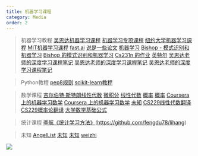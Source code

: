```yaml
---
title: 机器学习课程
category: Media
order: 2
---
```


> 机器学习教程
[吴恩达机器学习课程](https://www.coursera.org/learn/machine-learning)
[机器学习专项课程](https://www.coursera.org/specializations/deep-learning#instructors)
[纽约大学机器学习课程](https://atcold.github.io/pytorch-Deep-Learning/)
[MIT机器学习课程](http://introtodeeplearning.com/)
[fast.ai](https://course.fast.ai/)
[说是一些论文](https://adeshpande3.github.io/)
[机器学习](https://www.deeplearningbook.org/contents/ml.html)
[Bishop - 模式识别和机器学习](https://www.amazon.in/Pattern-Recognition-Learning-Information-Statistics/dp/1493938436?tag=googinhydr18418-21&tag=googinkenshoo-21&ascsubtag=_k_Cj0KCQiA8_PfBRC3ARIsAOzJ2uodznM9nNbfR6WY9jSCQK4FNc3pHsR3xgp6J4Hc8i8WjhYPaliv3rUaAkBfEALw_wcB_k_&gclid=Cj0KCQiA8_PfBRC3ARIsAOzJ2uodznM9nNbfR6WY9jSCQK4FNc3pHsR3xgp6J4Hc8i8WjhYPaliv3rUaAkBfEALw_wcB)
[Bishop 的模式识别和机器学习](https://www.amazon.com/Pattern-Recognition-Learning-Information-Statistics/dp/0387310738)
[Cs231n 的作业](http://cs231n.github.io/)
[英特尔](https://analyticsindiamag.com/reinventing-deep-learning-operation-via-einops/)
[吴恩达老师的深度学习课程笔记](https://github.com/fengdu78/deeplearning_ai_books)
[吴恩达老师的深度学习课程笔记](http://www.ai-start.com/dl2017/)
[吴恩达老师的深度学习课程笔记](https://github.com/fengdu78/Coursera-ML-AndrewNg-Notes)

> Python教程
[pep8规则](https://pep8.org/)
[scikit-learn教程](https://github.com/jakevdp/sklearn_tutorial/tree/master/notebooks)


> 数学课程
[吉尔伯特·斯特朗线性代数](https://ocw.mit.edu/courses/mathematics/18-06-linear-algebra-spring-2010/)
[微积分](https://arxiv.org/pdf/1802.01528.pdf)
[线性代数](https://www.deeplearningbook.org/contents/linear_algebra.html)
[概率](https://www.probabilitycourse.com/)
[概率](https://www.deeplearningbook.org/contents/prob.html)
[Coursera 上的机器学习数学](https://www.coursera.org/learn/multivariate-calculus-machine-learning)
[Coursera 上的机器学习数学](https://cims.nyu.edu/~cfgranda/pages/DSGA1002_fall15/material/optimization.pdf)
[未知](https://www.deeplearningbook.org/contents/numerical.html)
[CS229线性代数翻译](http://www.ai-start.com/CS229/1.CS229-LinearAlgebra.html)
[CS229概率论翻译](http://www.ai-start.com/CS229/2.CS229-Prob.html)
[大学数学基础公式](http://www.ai-start.com/dl2017/html/math.html)

> 统计课程
[李航《统计学习方法》](https://mp.weixin.qq.com/s/71w0IN3gAYWxrKVM_lcYrQ)(https://github.com/fengdu78/lihang)


> 未知
[AngelList](https://platerecognizer.com/)
[未知](https://stanford.edu/~shervine/teaching/cs-230.html)
[未知](http://distill.pub/)
[weizhi](https://github.com/fengdu78/Data-Science-Notes)

![](//placehold.it/800x600)
